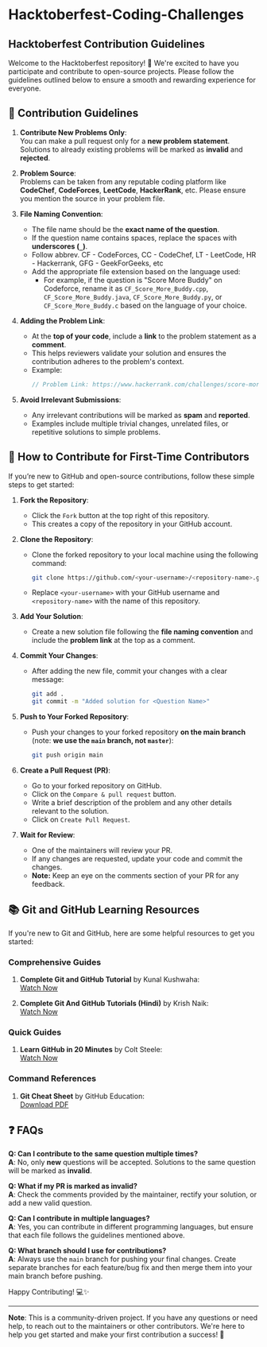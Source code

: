 # Hacktoberfest-Coding-Challenges

## Hacktoberfest Contribution Guidelines

Welcome to the Hacktoberfest repository! 🎉 We're excited to have you participate and contribute to open-source projects. Please follow the guidelines outlined below to ensure a smooth and rewarding experience for everyone.

## 📜 Contribution Guidelines

1. **Contribute New Problems Only**:  
   You can make a pull request only for a **new problem statement**. Solutions to already existing problems will be marked as **invalid** and **rejected**.
   
2. **Problem Source**:  
   Problems can be taken from any reputable coding platform like **CodeChef**, **CodeForces**, **LeetCode**, **HackerRank**, etc. Please ensure you mention the source in your problem file.

3. **File Naming Convention**:  
   - The file name should be the **exact name of the question**.
   - If the question name contains spaces, replace the spaces with **underscores (`_`)**.
   - Follow abbrev. CF - CodeForces, CC - CodeChef, LT - LeetCode, HR - Hackerrank, GFG - GeekForGeeks, etc
   - Add the appropriate file extension based on the language used:
     - For example, if the question is "Score More Buddy" on Codeforce, rename it as `CF_Score_More_Buddy.cpp`, `CF_Score_More_Buddy.java`, `CF_Score_More_Buddy.py`, or `CF_Score_More_Buddy.c` based on the language of your choice.

4. **Adding the Problem Link**:  
   - At the **top of your code**, include a **link** to the problem statement as a **comment**.
   - This helps reviewers validate your solution and ensures the contribution adheres to the problem's context.
   - Example:  
     ```c++
     // Problem Link: https://www.hackerrank.com/challenges/score-more-buddy/problem
     ```

5. **Avoid Irrelevant Submissions**:  
   - Any irrelevant contributions will be marked as **spam** and **reported**.
   - Examples include multiple trivial changes, unrelated files, or repetitive solutions to simple problems.

## 🚀 How to Contribute for First-Time Contributors

If you’re new to GitHub and open-source contributions, follow these simple steps to get started:

1. **Fork the Repository**:  
   - Click the `Fork` button at the top right of this repository.  
   - This creates a copy of the repository in your GitHub account.

2. **Clone the Repository**:  
   - Clone the forked repository to your local machine using the following command:
     ```bash
     git clone https://github.com/<your-username>/<repository-name>.git
     ```
   - Replace `<your-username>` with your GitHub username and `<repository-name>` with the name of this repository.


3. **Add Your Solution**:  
   - Create a new solution file following the **file naming convention** and include the **problem link** at the top as a comment.

4. **Commit Your Changes**:  
   - After adding the new file, commit your changes with a clear message:
     ```bash
     git add .
     git commit -m "Added solution for <Question Name>"
     ```

5. **Push to Your Forked Repository**:  
   - Push your changes to your forked repository **on the main branch** (note: **we use the `main` branch, not `master`**):
     ```bash
     git push origin main
     ```

6. **Create a Pull Request (PR)**:  
   - Go to your forked repository on GitHub.
   - Click on the `Compare & pull request` button.
   - Write a brief description of the problem and any other details relevant to the solution.
   - Click on `Create Pull Request`.

7. **Wait for Review**:  
   - One of the maintainers will review your PR.  
   - If any changes are requested, update your code and commit the changes.
   - **Note:** Keep an eye on the comments section of your PR for any feedback.



## 📚 Git and GitHub Learning Resources

If you're new to Git and GitHub, here are some helpful resources to get you started:

### Comprehensive Guides
1. **Complete Git and GitHub Tutorial** by Kunal Kushwaha:  
   [Watch Now](https://www.youtube.com/watch?v=apGV9Kg7ics) 
   
2. **Complete Git And GitHub Tutorials (Hindi)** by Krish Naik:  
   [Watch Now](https://www.youtube.com/watch?v=8KtY8ihZ8ME)

### Quick Guides
1. **Learn GitHub in 20 Minutes** by Colt Steele:  
   [Watch Now](https://www.youtube.com/watch?v=nhNq2kIvi9s)

### Command References
1. **Git Cheat Sheet** by GitHub Education:  
   [Download PDF](https://education.github.com/git-cheat-sheet-education.pdf)  
   
## ❓ FAQs

**Q: Can I contribute to the same question multiple times?**  
**A**: No, only **new** questions will be accepted. Solutions to the same question will be marked as **invalid**.

**Q: What if my PR is marked as invalid?**  
**A**: Check the comments provided by the maintainer, rectify your solution, or add a new valid question.

**Q: Can I contribute in multiple languages?**  
**A**: Yes, you can contribute in different programming languages, but ensure that each file follows the guidelines mentioned above.

**Q: What branch should I use for contributions?**  
**A**: Always use the `main` branch for pushing your final changes. Create separate branches for each feature/bug fix and then merge them into your main branch before pushing.

Happy Contributing! 💻✨

---
**Note**: This is a community-driven project. If you have any questions or need help, to reach out to the maintainers or other contributors. We're here to help you get started and make your first contribution a success! 🚀
